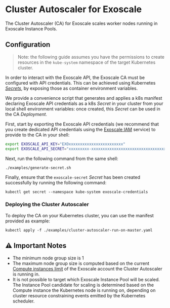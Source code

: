 # Cluster Autoscaler for Exoscale

The Cluster Autoscaler (CA) for Exoscale scales worker nodes running in
Exoscale Instance Pools.


## Configuration

> Note: the following guide assumes you have the permissions to create
> resources in the `kube-system` namespace of the target Kubernetes cluster.

In order to interact with the Exoscale API, the Exoscale CA must be configured
with API credentials. This can be achieved using Kubernetes
[*Secrets*][k8s-secrets], by exposing those as container environment variables.

We provide a convenience script that generates and applies a k8s manifest
declaring Exoscale API credentials as a k8s *Secret* in your cluster from your
local shell environment variables: once created, this *Secret* can be used in
the CA *Deployment*.

First, start by exporting the Exoscale API credentials (we recommend that you
create dedicated API credentials using the [Exoscale IAM][exo-iam] service) to
provide to the CA in your shell:

```sh
export EXOSCALE_API_KEY="EXOxxxxxxxxxxxxxxxxxxxxxxxx"
export EXOSCALE_API_SECRET="xxxxxxxxx-xxxxxxxxxxxxxxxxxxxxxxxxxxxxxxxxx"
```

Next, run the following command from the same shell:

```
./examples/generate-secret.sh
```

Finally, ensure that the `exoscale-secret` *Secret* has been created
successfully by running the following command:

```
kubectl get secret --namespace kube-system exoscale-credentials
```


### Deploying the Cluster Autoscaler

To deploy the CA on your Kubernetes cluster, you can use the manifest provided
as example:

```
kubectl apply -f ./examples/cluster-autoscaler-run-on-master.yaml
```


## ⚠️  Important Notes

* The minimum node group size is 1
* The maximum node group size is computed based on the current [Compute
  instances limit][exo-limits] of the Exoscale account the Cluster Autoscaler
  is running in.
* It is not possible to target which Exoscale Instance Pool will be scaled. The
  Instance Pool candidate for scaling is determined based on the Compute
  instance the Kubernetes node is running on, depending on cluster resource
  constraining events emitted by the Kubernetes scheduler.


[exo-iam]: https://community.exoscale.com/documentation/iam/quick-start/
[exo-limits]: https://portal.exoscale.com/account/limits
[k8s-secrets]: https://kubernetes.io/docs/concepts/configuration/secret/

